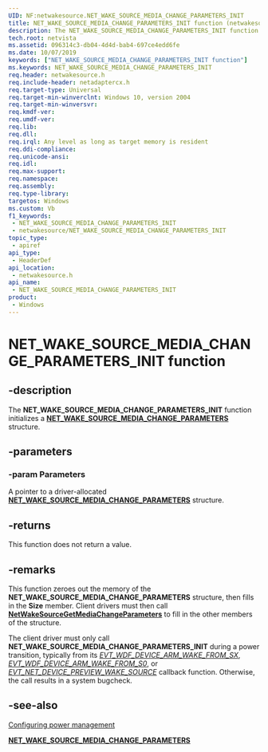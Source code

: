 ```yaml
---
UID: NF:netwakesource.NET_WAKE_SOURCE_MEDIA_CHANGE_PARAMETERS_INIT
title: NET_WAKE_SOURCE_MEDIA_CHANGE_PARAMETERS_INIT function (netwakesource.h)
description: The NET_WAKE_SOURCE_MEDIA_CHANGE_PARAMETERS_INIT function initializes a NET_WAKE_SOURCE_MEDIA_CHANGE_PARAMETERS structure.
tech.root: netvista
ms.assetid: 096314c3-db04-4d4d-bab4-697ce4edd6fe
ms.date: 10/07/2019
keywords: ["NET_WAKE_SOURCE_MEDIA_CHANGE_PARAMETERS_INIT function"]
ms.keywords: NET_WAKE_SOURCE_MEDIA_CHANGE_PARAMETERS_INIT
req.header: netwakesource.h
req.include-header: netadaptercx.h 
req.target-type: Universal
req.target-min-winverclnt: Windows 10, version 2004
req.target-min-winversvr: 
req.kmdf-ver: 
req.umdf-ver: 
req.lib: 
req.dll: 
req.irql: Any level as long as target memory is resident
req.ddi-compliance: 
req.unicode-ansi: 
req.idl: 
req.max-support: 
req.namespace: 
req.assembly: 
req.type-library: 
targetos: Windows
ms.custom: Vb
f1_keywords:
 - NET_WAKE_SOURCE_MEDIA_CHANGE_PARAMETERS_INIT
 - netwakesource/NET_WAKE_SOURCE_MEDIA_CHANGE_PARAMETERS_INIT
topic_type:
 - apiref
api_type:
 - HeaderDef
api_location:
 - netwakesource.h
api_name:
 - NET_WAKE_SOURCE_MEDIA_CHANGE_PARAMETERS_INIT
product:
 - Windows
---
```


# NET_WAKE_SOURCE_MEDIA_CHANGE_PARAMETERS_INIT function


## -description

The **NET_WAKE_SOURCE_MEDIA_CHANGE_PARAMETERS_INIT** function initializes a [**NET_WAKE_SOURCE_MEDIA_CHANGE_PARAMETERS**](../netwakesource/ns-netwakesource-_net_wake_source_media_change_parameters.md) structure.

## -parameters

### -param Parameters

A pointer to a driver-allocated [**NET_WAKE_SOURCE_MEDIA_CHANGE_PARAMETERS**](../netwakesource/ns-netwakesource-_net_wake_source_media_change_parameters.md) structure.

## -returns

This function does not return a value.

## -remarks

This function zeroes out the memory of the **NET_WAKE_SOURCE_MEDIA_CHANGE_PARAMETERS** structure, then fills in the **Size** member. Client drivers must then call [**NetWakeSourceGetMediaChangeParameters**](../netwakesource/nf-netwakesource-netwakesourcegetmediachangeparameters.md) to fill in the other members of the structure.

The client driver must only call **NET_WAKE_SOURCE_MEDIA_CHANGE_PARAMETERS_INIT** during a power transition, typically from its *[EVT_WDF_DEVICE_ARM_WAKE_FROM_SX](../wdfdevice/nc-wdfdevice-evt_wdf_device_arm_wake_from_sx.md)*, *[EVT_WDF_DEVICE_ARM_WAKE_FROM_S0](../wdfdevice/nc-wdfdevice-evt_wdf_device_arm_wake_from_s0.md)*, or *[EVT_NET_DEVICE_PREVIEW_WAKE_SOURCE](../netdevice/nc-netdevice-evt_net_device_preview_wake_source.md)* callback function. Otherwise, the call results in a system bugcheck.

## -see-also

[Configuring power management](/windows-hardware/drivers/netcx/configuring-power-management)

[**NET_WAKE_SOURCE_MEDIA_CHANGE_PARAMETERS**](../netwakesource/ns-netwakesource-_net_wake_source_media_change_parameters.md)